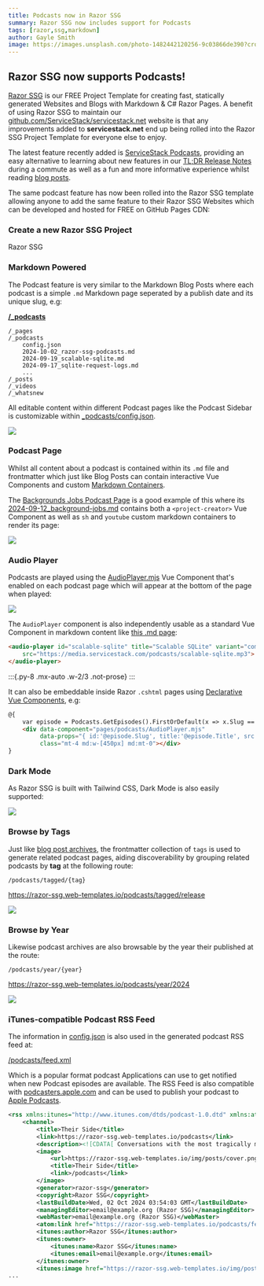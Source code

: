 ```yaml
---
title: Podcasts now in Razor SSG
summary: Razor SSG now includes support for Podcasts
tags: [razor,ssg,markdown]
author: Gayle Smith
image: https://images.unsplash.com/photo-1482442120256-9c03866de390?crop=entropy&fit=crop&h=1000&w=2000
---
```


## Razor SSG now supports Podcasts!

[Razor SSG](https://razor-ssg.web-templates.io) is our FREE Project Template for creating fast, statically generated Websites and Blogs with
Markdown & C# Razor Pages. A benefit of using Razor SSG to maintain our
[github.com/ServiceStack/servicestack.net](https://github.com/ServiceStack/servicestack.net) website is that 
any improvements added to **servicestack.net** end up being rolled into the Razor SSG Project Template 
for everyone else to enjoy.

The latest feature recently added is [ServiceStack Podcasts](https://servicestack.net/podcasts), providing an easy alternative to 
learning about new features in our [TL;DR Release Notes](https://docs.servicestack.net/releases/v8_04) during a commute as well as a
fun and more informative experience whilst reading [blog posts](https://servicestack.net/blog). 

The same podcast feature has now been rolled into the Razor SSG template allowing anyone to add the same
feature to their Razor SSG Websites which can be developed and hosted for FREE on GitHub Pages CDN:

### Create a new Razor SSG Project

<project-creator v-slot="x">
    <project-template :name="x.text" repo="NetCoreTemplates/razor-ssg" :tags="['ssg','markdown']">
        <div class="mb-3 text-xl font-medium text-gray-700 dark:text-gray-200">Razor SSG</div>
        <template #icon>
            <svg class="w-12 h-12 text-indigo-600" xmlns="http://www.w3.org/2000/svg" viewBox="0 0 32 32"><path fill="currentColor" d="M23.844 27.692a16.332 16.332 0 0 1-6.645 1.3q-6.364 0-10.013-3.243a11.3 11.3 0 0 1-3.649-8.9a13.716 13.716 0 0 1 3.785-9.898A12.716 12.716 0 0 1 16.9 3.008a11.676 11.676 0 0 1 8.425 3.006a9.994 9.994 0 0 1 3.142 7.533a10.187 10.187 0 0 1-2.318 7.114a7.532 7.532 0 0 1-5.817 2.547a2.613 2.613 0 0 1-1.845-.642a2.323 2.323 0 0 1-.764-1.6a4.9 4.9 0 0 1-4.148 2.243a4.6 4.6 0 0 1-3.507-1.479a5.706 5.706 0 0 1-1.384-4.063a9.913 9.913 0 0 1 2.2-6.357q2.2-2.763 4.8-2.763a5.063 5.063 0 0 1 4.256 1.716l.311-1.338h2.405l-2.081 9.08a10.716 10.716 0 0 0-.352 2.243q0 .972.744.972a4.819 4.819 0 0 0 3.877-2.047a8.93 8.93 0 0 0 1.621-5.681a7.98 7.98 0 0 0-2.675-6.175a9.887 9.887 0 0 0-6.919-2.432a10.6 10.6 0 0 0-8.158 3.467a12.066 12.066 0 0 0-3.2 8.495a9.561 9.561 0 0 0 3.06 7.573q3.06 2.7 8.586 2.7a13.757 13.757 0 0 0 5.675-1.054ZM19.466 12.25a3.977 3.977 0 0 0-3.6-1.716q-1.824 0-3.263 2.23a8.726 8.726 0 0 0-1.439 4.824q0 3.635 2.905 3.635a3.771 3.771 0 0 0 2.651-1.183a6.309 6.309 0 0 0 1.7-3.2Z"></path></svg>
        </template>
    </project-template>
</project-creator>

### Markdown Powered

The Podcast feature is very similar to the Markdown Blog Posts where each podcast is a simple
`.md` Markdown page seperated by a publish date and its unique slug, e.g:

**[/_podcasts](https://github.com/NetCoreTemplates/razor-ssg/tree/main/MyApp/_podcasts)**

```files
/_pages
/_podcasts
    config.json
    2024-10-02_razor-ssg-podcasts.md
    2024-09-19_scalable-sqlite.md
    2024-09-17_sqlite-request-logs.md
    ...
/_posts
/_videos
/_whatsnew
```

All editable content within different Podcast pages like the Podcast Sidebar is customizable within 
[_podcasts/config.json](https://github.com/NetCoreTemplates/razor-ssg/blob/main/MyApp/_podcasts/config.json).

[![](https://servicestack.net/img/posts/razor-ssg-podcasts/razor-ssg-podcast-layout.webp)](https://razor-ssg.web-templates.io/podcasts)

### Podcast Page

Whilst all content about a podcast is contained within its `.md` file and frontmatter which just like
Blog Posts can contain interactive Vue Components and custom [Markdown Containers](https://razor-press.web-templates.io/containers).

The [Backgrounds Jobs Podcast Page](https://razor-ssg.web-templates.io/podcasts/background-jobs) is a
good example of this where its [2024-09-12_background-jobs.md](https://github.com/NetCoreTemplates/razor-ssg/blob/main/MyApp/_podcasts/2024-09-12_background-jobs.md)
contains both a `<project-creator>` Vue Component as well as `sh` and `youtube` custom markdown
containers to render its page:

[![](https://servicestack.net/img/posts/razor-ssg-podcasts/razor-ssg-podcast-page.webp)](https://razor-ssg.web-templates.io/podcasts/background-jobs)

### Audio Player

Podcasts are played using the [AudioPlayer.mjs](https://github.com/NetCoreTemplates/razor-ssg/blob/main/MyApp/wwwroot/pages/podcasts/AudioPlayer.mjs)
Vue Component that's enabled on each podcast page which will appear at the bottom of the page when played:

[![](https://servicestack.net/img/posts/razor-ssg-podcasts/razor-ssg-podcast-audioplayer.webp)](https://razor-ssg.web-templates.io/podcasts)

The `AudioPlayer` component is also independently usable as a standard Vue Component in
markdown content like [this .md page](https://github.com/NetCoreTemplates/razor-ssg/blob/main/MyApp/_posts/2024-10-02_razor-ssg-podcasts.md#audio-player):

```html
<audio-player id="scalable-sqlite" title="Scalable SQLite" variant="compact"
    src="https://media.servicestack.com/podcasts/scalable-sqlite.mp3">
</audio-player>
```

:::{.py-8 .mx-auto .w-2/3 .not-prose}
<audio-player id="scalable-sqlite" title="Scalable SQLite" variant="compact"
    src="https://media.servicestack.com/podcasts/scalable-sqlite.mp3">
</audio-player>
:::

It can also be embeddable inside Razor `.cshtml` pages using 
[Declarative Vue Components](https://servicestack.net/posts/net8-best-blazor#declarative-vue-components), e.g:

```html
@{
    var episode = Podcasts.GetEpisodes().FirstOrDefault(x => x.Slug == doc.Slug);
    <div data-component="pages/podcasts/AudioPlayer.mjs"
         data-props="{ id:'@episode.Slug', title:'@episode.Title', src:'@episode.Url', variant:'compact' }"
         class="mt-4 md:w-[450px] md:mt-0"></div>
}
```

### Dark Mode

As Razor SSG is built with Tailwind CSS, Dark Mode is also easily supported:

[![](https://servicestack.net/img/posts/razor-ssg-podcasts/razor-ssg-podcast-dark.webp)](https://razor-ssg.web-templates.io/podcasts/background-jobs)

### Browse by Tags

Just like [blog post archives](https://razor-ssg.web-templates.io/posts/), the frontmatter collection of `tags` is used to generate related podcast pages, 
aiding discoverability by grouping related podcasts by **tag** at the following route: 

    /podcasts/tagged/{tag}

https://razor-ssg.web-templates.io/podcasts/tagged/release

[![](https://servicestack.net/img/posts/razor-ssg-podcasts/razor-ssg-podcast-tag.webp)](https://razor-ssg.web-templates.io/podcasts/tagged/release)

### Browse by Year

Likewise podcast archives are also browsable by the year their published at the route:

    /podcasts/year/{year}

https://razor-ssg.web-templates.io/podcasts/year/2024

[![](https://servicestack.net/img/posts/razor-ssg-podcasts/razor-ssg-podcast-year.webp)](https://razor-ssg.web-templates.io/podcasts/year/2024)

### iTunes-compatible Podcast RSS Feed

The information in [config.json](https://github.com/NetCoreTemplates/razor-ssg/blob/main/MyApp/_podcasts/config.json)
is also used in the generated podcast RSS feed at:

[/podcasts/feed.xml](https://razor-ssg.web-templates.io/podcasts/feed.xml)

Which is a popular format podcast Applications can use to get notified when new Podcast
episodes are available. The RSS Feed is also compatible with [podcasters.apple.com](https://podcasters.apple.com)
and can be used to publish your podcast to [Apple Podcasts](https://podcasts.apple.com).

```xml
<rss xmlns:itunes="http://www.itunes.com/dtds/podcast-1.0.dtd" xmlns:atom="http://www.w3.org/2005/Atom" xmlns:podcast="https://podcastindex.org/namespace/1.0" xmlns:media="http://search.yahoo.com/mrss/" version="2.0">
    <channel>
        <title>Their Side</title>
        <link>https://razor-ssg.web-templates.io/podcasts</link>
        <description><![CDATA[ Conversations with the most tragically misunderstood people of our time. ]]></description>
        <image>
            <url>https://razor-ssg.web-templates.io/img/posts/cover.png</url>
            <title>Their Side</title>
            <link>/podcasts</link>
        </image>
        <generator>razor-ssg</generator>
        <copyright>Razor SSG</copyright>
        <lastBuildDate>Wed, 02 Oct 2024 03:54:03 GMT</lastBuildDate>
        <managingEditor>email@example.org (Razor SSG)</managingEditor>
        <webMaster>email@example.org (Razor SSG)</webMaster>
        <atom:link href="https://razor-ssg.web-templates.io/podcasts/feed.xml" rel="self" type="application/rss+xml" />
        <itunes:author>Razor SSG</itunes:author>
        <itunes:owner>
            <itunes:name>Razor SSG</itunes:name>
            <itunes:email>email@example.org</itunes:email>
        </itunes:owner>
        <itunes:image href="https://razor-ssg.web-templates.io/img/posts/cover-1920.jpg"/>
...
```